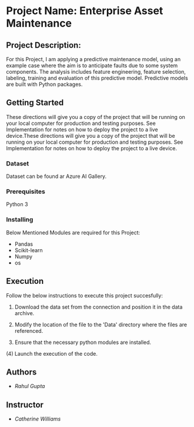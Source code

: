 # Project Name: Enterprise Asset Maintenance


## Project Description: 

For this Project, I am applying a predictive maintenance model, using an example case where the aim is to anticipate faults due to some system components. The analysis includes feature engineering, feature selection, labeling, training and evaluation of this predictive model. Predictive models are built with Python packages.

## Getting Started

These directions will give you a copy of the project that will be running on your local computer for production and testing purposes. See Implementation for notes on how to deploy the project to a live device.These directions will give you a copy of the project that will be running on your local computer for production and testing purposes. See Implementation for notes on how to deploy the project to a live device.


### Dataset

Dataset can be found ar Azure AI Gallery. 

### Prerequisites

Python 3


### Installing

Below Mentioned Modules are required for this Project:

* Pandas
* Scikit-learn
* Numpy
* os


## Execution

Follow the below instructions to execute this project succesfully:

1) Download the data set from the connection and position it in the data archive.

2) Modify the location of the file to the 'Data' directory where the files are referenced.

3) Ensure that the necessary python modules are installed.

(4) Launch the execution of the code.


## Authors

- *Rahul Gupta* 

## Instructor

- *Catherine Williams* 


